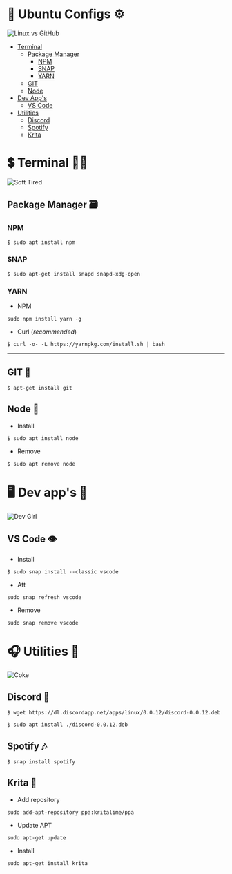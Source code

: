 # 🐧 Ubuntu Configs ⚙️

![Linux vs GitHub](https://dev-to-uploads.s3.amazonaws.com/uploads/articles/wlqz1ybvil42fg9ysbtz.gif)

- [Terminal](#💲-Terminal-🏴‍☠️)
  - [Package Manager](#Package-Manager) 
    - [NPM](#npm)
    - [SNAP](#snap)
    - [YARN](#yarn)
  - [GIT](#git-🔗)
  - [Node](#Node-🥝)
- [Dev App's](#🖥-Dev-app's-📃)
  - [VS Code](#VS-Code-👁️)
- [Utilities](#-🎧-Utilities-🎲)
  - [Discord](#Discord-👺)
  - [Spotify ](#Spotify-🎶)
  - [Krita](#krita-🎨)

# 💲 Terminal 🏴‍☠️

![Soft Tired](https://data.whicdn.com/images/325724253/original.gif)

## Package Manager 🗃

### NPM

```
$ sudo apt install npm
```

### SNAP

```
$ sudo apt-get install snapd snapd-xdg-open
```

### YARN

- NPM

```
sudo npm install yarn -g
```

- Curl (*recommended*)

```
$ curl -o- -L https://yarnpkg.com/install.sh | bash
```

<hr>

## GIT 🔗

```
$ apt-get install git
```

## Node 🥝

- Install

```
$ sudo apt install node
```

- Remove

```
$ sudo apt remove node
```

# 🖥 Dev app's 📃

![Dev Girl](https://steamuserimages-a.akamaihd.net/ugc/90470964761468233/EBE96184DD5BD1AFD12E7550B87CE0E24D9772AB/)


## VS Code 👁️

- Install

```
$ sudo snap install --classic vscode
```

- Att

```
sudo snap refresh vscode
```

- Remove

```
sudo snap remove vscode
```

# 🎧 Utilities 🎲

![Coke](https://static.tumblr.com/c7d92aa4aa7ee45c01aab1de252875ff/ulxonxw/bmnomc2jy/tumblr_static_tumblr_static_bg6546zyo3s4gks4ww8k00w4g_focused_v3.gif)

## Discord 👺

```
$ wget https://dl.discordapp.net/apps/linux/0.0.12/discord-0.0.12.deb
```

```
$ sudo apt install ./discord-0.0.12.deb
```

## Spotify 🎶

```
$ snap install spotify
```

## Krita 🎨

- Add repository

```
sudo add-apt-repository ppa:kritalime/ppa
```

- Update APT

```
sudo apt-get update
```

- Install

```
sudo apt-get install krita
```
